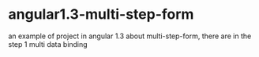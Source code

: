# angular1.3-multi-step-form
an example of project in angular 1.3 about multi-step-form, there are in the step 1 multi data binding 

